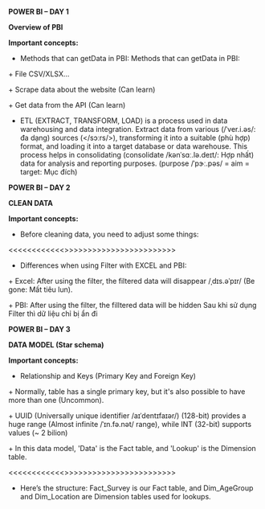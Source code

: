 **POWER BI – DAY 1**

**Overview of PBI**

**Important concepts:**

- Methods that can getData in PBI: Methods that can getData in PBI:

\+ File CSV/XLSX…

\+ Scrape data about the website (Can learn)

\+ Get data from the API (Can learn)

- ETL (EXTRACT, TRANSFORM, LOAD) is a process used in data warehousing and data integration. Extract data from various (/ˈver.i.əs/: đa dạng) sources (&lt;/sɔːrs/&gt;), transforming it into a suitable (phù hợp) format, and loading it into a target database or data warehouse. This process helps in consolidating (consolidate /kənˈsɑː.lə.deɪt/: Hợp nhất) data for analysis and reporting purposes. (purpose /ˈpɝː.pəs/ = aim = target: Mục đích)

**POWER BI – DAY 2**

**CLEAN DATA**

**Important concepts:**

- Before cleaning data, you need to adjust some things:

<<<<<<<<<<<<<IMAGE>>>>>>>>>>>>>>>>>>>>>>>>>
- Differences when using Filter with EXCEL and PBI:

\+ Excel: After using the filter, the filtered data will disappear /ˌdɪs.əˈpɪr/ (Be gone: Mất tiêu lun).

\+ PBI: After using the filter, the filltered data will be hidden Sau khi sử dụng Filter thì dữ liệu chỉ bị ẩn đi

**POWER BI – DAY 3**

**DATA MODEL (Star schema)**

**Important concepts:**

- Relationship and Keys (Primary Key and Foreign Key)

\+ Normally, table has a single primary key, but it's also possible to have more than one (Uncommon).

\+ UUID (Universally unique identifier /aɪˈdentɪfaɪər/) (128-bit) provides a huge range (Almost infinite /ˈɪn.fə.nət/ range), while INT (32-bit) supports values (~ 2 bilion)

\+ In this data model, 'Data' is the Fact table, and 'Lookup' is the Dimension table.

<<<<<<<<<<<<<IMAGE>>>>>>>>>>>>>>>>>>>>>>>>>


- Here’s the structure: Fact_Survey is our Fact table, and Dim_AgeGroup and Dim_Location are Dimension tables used for lookups.
